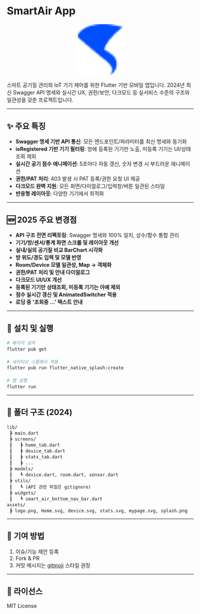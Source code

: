 # SmartAir App

<p align="center">
  <img src="assets/logo.png" width="120" alt="SmartAir Logo"/>
</p>

스마트 공기질 관리와 IoT 기기 제어를 위한 Flutter 기반 모바일 앱입니다.
2024년 최신 Swagger API 명세와 실시간 UX, 권한/보안, 다크모드 등
실서비스 수준의 구조와 일관성을 갖춘 프로젝트입니다.

---

## ✨ 주요 특징

- **Swagger 명세 기반 API 통신**: 모든 엔드포인트/파라미터를 최신 명세와 동기화
- **isRegistered 기반 기기 필터링**: 방에 등록된 기기만 노출, 미등록 기기는 UI/상태조회 제외
- **실시간 공기 점수 애니메이션**: 5초마다 자동 갱신, 숫자 변경 시 부드러운 애니메이션
- **권한/PAT 처리**: 403 발생 시 PAT 등록/권한 요청 UI 제공
- **다크모드 완벽 지원**: 모든 화면/다이얼로그/입력창/버튼 일관된 스타일
- **반응형 레이아웃**: 다양한 기기에서 최적화

---

## 🆕 2025 주요 변경점

- **API 구조 전면 리팩토링**: Swagger 명세와 100% 일치, 상수/함수 통합 관리
- **기기/방/센서/통계 화면 스크롤 및 레이아웃 개선**
- **실내/실외 공기질 비교 BarChart 시각화**
- **방 위도/경도 입력 및 모델 반영**
- **Room/Device 모델 일관성, Map → 객체화**
- **권한/PAT 처리 및 안내 다이얼로그**
- **다크모드 UI/UX 개선**
- **등록된 기기만 상태조회, 미등록 기기는 아예 제외**
- **점수 실시간 갱신 및 AnimatedSwitcher 적용**
- **로딩 중 '조회중 ...' 텍스트 안내**

---

## 🚀 설치 및 실행

```bash
# 패키지 설치
flutter pub get

# 네이티브 스플래시 적용
flutter pub run flutter_native_splash:create

# 앱 실행
flutter run
```

---

## 📂 폴더 구조 (2024)

```
lib/
 ┣ main.dart
 ┣ screens/
 ┃   ┣ home_tab.dart
 ┃   ┣ device_tab.dart
 ┃   ┣ stats_tab.dart
 ┃   ┣ ...
 ┣ models/
 ┃   ┗ device.dart, room.dart, sensor.dart
 ┣ utils/
 ┃   ┗ (API 관련 파일은 gitignore)
 ┣ widgets/
 ┃   ┗ smart_air_bottom_nav_bar.dart
assets/
 ┣ logo.png, Home.svg, device.svg, stats.svg, mypage.svg, splash.png
```

---

## 🤝 기여 방법

1. 이슈/기능 제안 등록
2. Fork & PR
3. 커밋 메시지는 [gitmoji](https://gitmoji.dev/) 스타일 권장

---

## 📝 라이선스

MIT License
